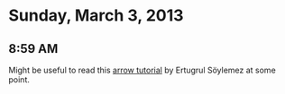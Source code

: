 # Sunday, March 3, 2013

## 8:59 AM

Might be useful to read this [arrow
tutorial](http://ertes.de/new/tutorials/arrows.html) by Ertugrul Söylemez at
some point.
